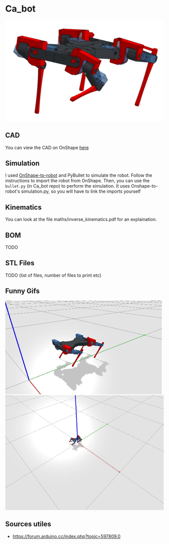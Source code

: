 # Ca_bot

![Ca_bot cao](CAO.png)

## CAD
You can view the CAD on OnShape [here](https://cad.onshape.com/documents/ce9bda5ae462e3fdef104bd6/w/3b8d4f6b6a3cb61aacb198cc/e/690f3e74afa6e9599cd381d0)

## Simulation

I used [OnShape-to-robot](https://github.com/Rhoban/onshape-to-robot) and PyBullet to simulate the robot. 
Follow the instructions to import the robot from OnShape. Then, you can use the `bullet.py` (in Ca_bot repo) to perform the simulation. It uses Onshape-to-robot's simulation.py, so you will have to link the imports yourself

## Kinematics
You can look at the file maths/inverse_kinematics.pdf for an explaination.

## BOM
TODO

## STL Files
TODO (list of files, number of files to print etc)

## Funny Gifs
![There is supposed to be a cool gif here](ca_bot.gif)
![There is supposed to be a cool gif here](round_walk.gif)

## Sources utiles
- https://forum.arduino.cc/index.php?topic=597809.0




